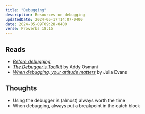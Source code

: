 ```yaml
---
title: "Debugging"
description: Resources on debugging
updatedDate: 2024-05-17T14:07-0400
date: 2024-05-09T09:28-0400
verse: Proverbs 18:15
---
```


## Reads

- [_Before debugging_](/resources/before-debugging)
- [_The Debugger's Toolkit_](https://open.substack.com/pub/addyo/p/the-debuggers-toolkit)
  by Addy Osmani
- [_When debugging, your attitude matters_](https://jvns.ca/blog/debugging-attitude-matters/)
  by Julia Evans

## Thoughts

- Using the debugger is (almost) always worth the time
- When debugging, always put a breakpoint in the catch block
